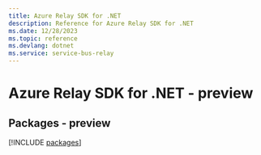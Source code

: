 ```yaml
---
title: Azure Relay SDK for .NET
description: Reference for Azure Relay SDK for .NET
ms.date: 12/28/2023
ms.topic: reference
ms.devlang: dotnet
ms.service: service-bus-relay
---
```

# Azure Relay SDK for .NET - preview
## Packages - preview
[!INCLUDE [packages](relay-index.md)]